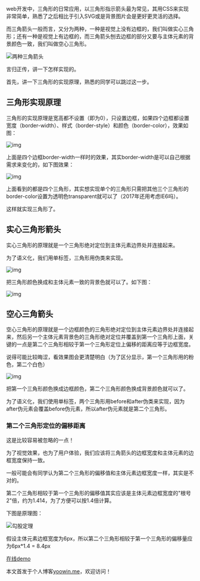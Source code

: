web开发中，三角形的日常应用，以三角形指示箭头最为常见，其用CSS来实现非常简单，熟悉了之后相比于引入SVG或是背景图片会是更好更灵活的选择。

而三角箭头一般而言，又分为两种，一种是视觉上没有边框的，我们叫做实心三角形；还有一种是视觉上有边框的，而三角箭头刨去边框的部分又要与主体元素的背景颜色一致，我们叫做空心三角形。

![两种三角箭头](https://ws3.sinaimg.cn/large/006tNc79gy1fznv0ifp48j30lz0htmys.jpg)

言归正传，讲一下怎样实现的。

首先，讲一下三角形的实现原理，熟悉的同学可以跳过这一步。

## 三角形实现原理

三角形的实现原理是宽高都不设置（即为0），只设置边框，如果四个边框都设置宽度（border-width）、样式（border-style）和颜色（border-color），效果如图：

![img](https://ws2.sinaimg.cn/large/006tNc79gy1fznv0joap9j30bj0bfwew.jpg)

上面是四个边框border-width一样时的效果，其实border-width是可以自己根据需求来变化的，如下图效果：

![img](https://ws1.sinaimg.cn/large/006tNc79gy1fznv0lnaypj30e70cft95.jpg)

上面看到的都是四个三角形，其实想实现单个的三角形只需把其他三个三角形的border-color设置为透明色transparent就可以了（2017年还用考虑IE6吗）。

这样就实现三角形了。

## 实心三角形箭头

实心三角形的原理就是一个三角形绝对定位到主体元素边界处并连接起来。

为了语义化，我们用单标签，三角形用伪类来实现。

![img](https://ws3.sinaimg.cn/large/006tNc79gy1fznv0rzziqj30fg087glo.jpg)

把三角形颜色换成和主体元素一致的背景色就可以了。如下图：

![img](https://ws1.sinaimg.cn/large/006tNc79gy1fznv0wnoodj30gg08rjrf.jpg)

## 空心三角箭头

空心三角形的原理就是一个边框颜色的三角形绝对定位到主体元素边界处并连接起来，然后另一个主体元素背景色的三角形绝对定位并覆盖到第一个三角形上面，关键的一点是第二个三角形相较于第一个三角形定位上偏移的距离应等于边框宽度。

说得可能比较晦涩，看效果图会更清楚明白（为了区分显示，第一个三角形用的粉色，第二个白色）

![img](https://ws4.sinaimg.cn/large/006tNc79gy1fznv0zchzvj30h809bdg0.jpg)

把第一个三角形颜色换成边框颜色，第二个三角形颜色换成背景颜色就可以了。

为了语义化，我们使用单标签，两个三角形用before和after伪类来实现，因为after伪元素会覆盖before伪元素，所以after伪元素就是第二个三角形。

### 第二个三角形定位的偏移距离

这是比较容易被忽略的一点！

为了视觉效果，也为了用户体验，我们应该将三角箭头的边框宽度和主体元素的边框宽度保持一致。

一般可能会有同学认为第二个三角形的偏移值和主体元素边框宽度一样，其实是不对的。

第二个三角形相较于第一个三角形的偏移值其实应该是主体元素边框宽度的"根号2"倍，约为1.414，为了方便可以按1.4倍计算。

下图是原理图：

![勾股定理](https://ws1.sinaimg.cn/large/006tNc79gy1fznv13sg0rj30ts0eyjs1.jpg)

假设主体元素边框宽度为6px，所以第二个三角形相较于第一个三角形的偏移量应为6px*1.4 = 8.4px

[在线demo](http://yoowinsu.github.io/demos/just-demos/%E5%AE%9E%E7%8E%B0%E7%A9%BA%E5%BF%83%E4%B8%89%E8%A7%92%E6%8C%87%E7%A4%BA%E7%AE%AD%E5%A4%B4.html)

本文首发于个人博客[yoowin.me](https://yoowin.me/2017/css-triangle.html)，欢迎访问！